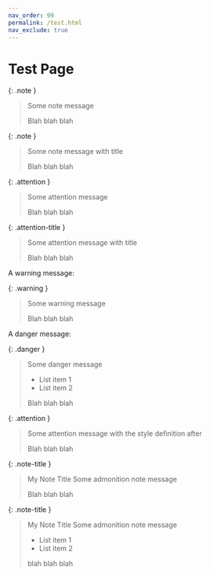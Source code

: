```yaml
---
nav_order: 99
permalink: /test.html
nav_exclude: true
---
```


# Test Page

{: .note }
> Some note message
>
> Blah blah blah

{: .note }
> Some note message with title
>
> Blah blah blah

{: .attention }
> Some attention message
>
> Blah blah blah

{: .attention-title }
> Some attention message with title
>
> Blah blah blah

A warning message:

{: .warning }
> Some warning message
>
> Blah blah blah

A danger message:

{: .danger }
> Some danger message
>
> * List item 1
> * List item 2
>
> Blah blah blah

{: .attention }
> Some attention message with the style definition after
>
> Blah blah blah

{: .note-title }
> My Note Title
> Some admonition note message
>
> Blah blah blah

{: .note-title }
> My Note Title 
> Some admonition note message
>
> * List item 1
> * List item 2
>
> blah blah blah

